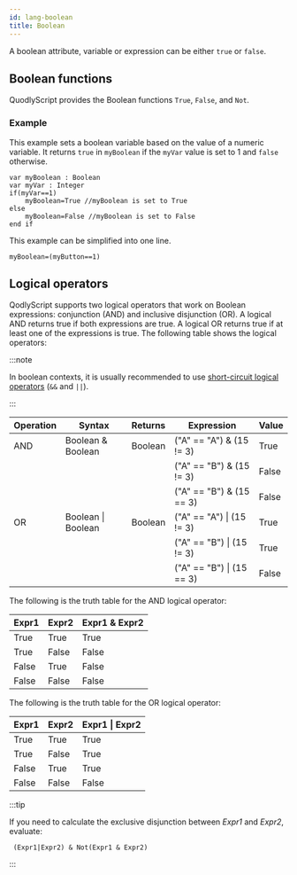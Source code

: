 ```yaml
---
id: lang-boolean
title: Boolean
---
```


A boolean attribute, variable or expression can be either `true` or `false`.

## Boolean functions

QuodlyScript provides the Boolean functions `True`, `False`, and `Not`.

### Example

This example sets a boolean variable based on the value of a numeric variable. It returns `true` in `myBoolean` if the `myVar` value is set to 1 and `false` otherwise.

```4d
var myBoolean : Boolean
var myVar : Integer
if(myVar==1)
	myBoolean=True //myBoolean is set to True
else
	myBoolean=False //myBoolean is set to False
end if
```

This example can be simplified into one line.

```4d
myBoolean=(myButton==1)
```

## Logical operators

QodlyScript supports two logical operators that work on Boolean expressions: conjunction (AND) and inclusive disjunction (OR). A logical AND returns true if both expressions are true. A logical OR returns true if at least one of the expressions is true. The following table shows the logical operators:

:::note

In boolean contexts, it is usually recommended to use [short-circuit logical operators](operators.md#short-circuit-operators) (`&&` and `||`). 

:::

|Operation	|Syntax	|Returns	|Expression	|Value|
|---|---|---|---|---|
|AND|Boolean & Boolean	|Boolean	|("A" == "A") & (15 != 3)	|True|
||||("A" == "B") & (15 != 3)	|False|
||||("A" == "B") & (15 == 3)	|False|
|OR	|Boolean  &#124; Boolean	|Boolean	|("A" == "A") &#124; (15 != 3)	|True|
||||("A" == "B") &#124;  (15 != 3)	|True|
||||("A" == "B") &#124;  (15 == 3)	|False|

The following is the truth table for the AND logical operator:

|Expr1	|Expr2	|Expr1 & Expr2|  
|---|---|---|
|True	|True	|True|
|True	|False	|False|
|False	|True	|False|
|False	|False	|False|

The following is the truth table for the OR logical operator:

|Expr1	|Expr2	|Expr1 &#124; Expr2|
|---|---|---|
|True	|True	|True|
|True	|False	|True|
|False	|True	|True|
|False	|False	|False|

:::tip

If you need to calculate the exclusive disjunction between *Expr1* and *Expr2*, evaluate:

```4d
 (Expr1|Expr2) & Not(Expr1 & Expr2)  
```

:::
